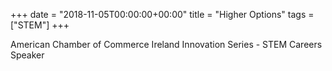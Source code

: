 +++
date = "2018-11-05T00:00:00+00:00"
title = "Higher Options"
tags = ["STEM"]
+++

American Chamber of Commerce Ireland Innovation Series - STEM Careers Speaker